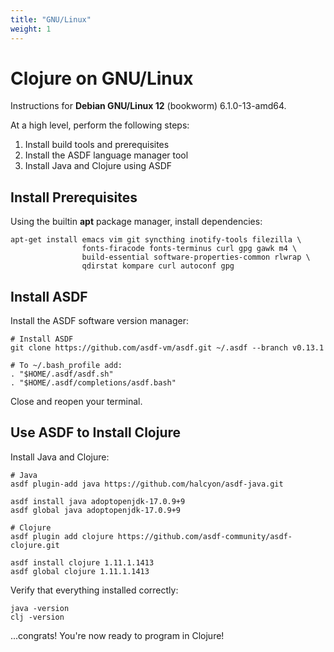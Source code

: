 ```yaml
---
title: "GNU/Linux"
weight: 1
---
```


# Clojure on GNU/Linux

Instructions for **Debian GNU/Linux 12** (bookworm) 6.1.0-13-amd64.

At a high level, perform the following steps:

1. Install build tools and prerequisites
1. Install the ASDF language manager tool
1. Install Java and Clojure using ASDF

## Install Prerequisites

Using the builtin **apt** package manager, install dependencies:

```
apt-get install emacs vim git syncthing inotify-tools filezilla \
                fonts-firacode fonts-terminus curl gpg gawk m4 \
                build-essential software-properties-common rlwrap \
                qdirstat kompare curl autoconf gpg
```

## Install ASDF

Install the ASDF software version manager:

```
# Install ASDF
git clone https://github.com/asdf-vm/asdf.git ~/.asdf --branch v0.13.1

# To ~/.bash_profile add:
. "$HOME/.asdf/asdf.sh"
. "$HOME/.asdf/completions/asdf.bash"
```

Close and reopen your terminal.


## Use ASDF to Install Clojure

Install Java and Clojure:

```
# Java
asdf plugin-add java https://github.com/halcyon/asdf-java.git

asdf install java adoptopenjdk-17.0.9+9
asdf global java adoptopenjdk-17.0.9+9

# Clojure
asdf plugin add clojure https://github.com/asdf-community/asdf-clojure.git

asdf install clojure 1.11.1.1413
asdf global clojure 1.11.1.1413
```

Verify that everything installed correctly:

```
java -version
clj -version
```

...congrats! You're now ready to program in Clojure!